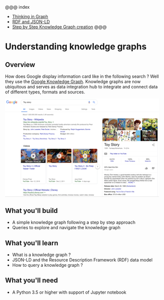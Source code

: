 
@@@ index

* [Thinking in Graph](thinking-in-graph.md)
* [RDF and JSON-LD](understanding-jsonld.md)
* [Step by Step Knowledge Graph creation](create-knowledge-graph.md)
@@@

# Understanding knowledge graphs


## Overview

How does Google display information card like in the following search ? Well they use the [Google Knowledge Graph](https://developers.google.com/knowledge-graph/).
Knowledge graphs are now ubiquitous and serves as data integration hub to integrate and connect data of different types, formats and sources.

![Toy story search](./assets/toy-story.png)

## What you'll build

* A simple knowledge graph following a step by step approach
* Queries to explore and navigate the knowledge graph

## What you'll learn

* What is a knowledge graph ?
* JSON-LD and the Resource Description Framework (RDF) data model
* How to query a knowledge graph ?

## What you'll need

* A Python 3.5 or higher  with support of Jupyter notebook
